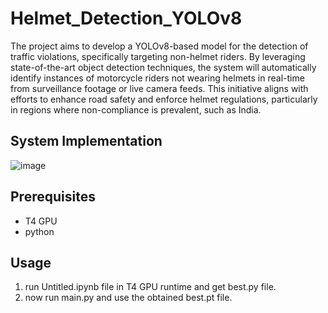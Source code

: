 # Helmet_Detection_YOLOv8

The project aims to develop a YOLOv8-based model for the detection of traffic violations, specifically targeting non-helmet riders. By leveraging state-of-the-art object detection techniques, the system will automatically identify instances of motorcycle riders not wearing helmets in real-time from surveillance footage or live camera feeds. This initiative aligns with efforts to enhance road safety and enforce helmet regulations, particularly in regions where non-compliance is prevalent, such as India.

## System Implementation

![image](https://github.com/pateldiyanshi61/Helmet_Detection_YOLOv8/assets/167856399/98c33263-61eb-4630-8f09-144efd46e6db)

## Prerequisites

* T4 GPU
* python

## Usage

1) run Untitled.ipynb file in T4 GPU runtime and get best.py file.
2) now run main.py and use the obtained best.pt file.




